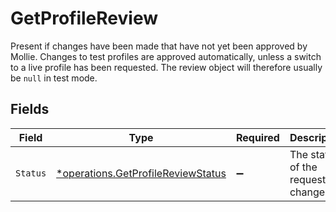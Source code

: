 # GetProfileReview

Present if changes have been made that have not yet been approved by Mollie. Changes to test profiles are approved
automatically, unless a switch to a live profile has been requested. The review object will therefore usually be
`null` in test mode.


## Fields

| Field                                                                                   | Type                                                                                    | Required                                                                                | Description                                                                             | Example                                                                                 |
| --------------------------------------------------------------------------------------- | --------------------------------------------------------------------------------------- | --------------------------------------------------------------------------------------- | --------------------------------------------------------------------------------------- | --------------------------------------------------------------------------------------- |
| `Status`                                                                                | [*operations.GetProfileReviewStatus](../../models/operations/getprofilereviewstatus.md) | :heavy_minus_sign:                                                                      | The status of the requested changes.                                                    | pending                                                                                 |